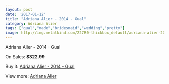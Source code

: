 ```yaml
---
layout: post
date: '2017-01-12'
title: "Adriana Alier - 2014 - Gual"
category: Adriana Alier
tags: ["gual","made","bridesmaid","wedding","pretty"]
image: http://img.metalkind.com/22780-thickbox_default/adriana-alier-2014-gual.jpg
---
```

Adriana Alier - 2014 - Gual

On Sales: **$322.99**
<a href="https://www.metalkind.com/en/adriana-alier/9700-adriana-alier-2014-gual.html"><amp-img layout="responsive" width="600" height="600" src="//img.metalkind.com/22780-thickbox_default/adriana-alier-2014-gual.jpg" alt="Adriana Alier - 2014 - Gual 0" /></a>
<a href="https://www.metalkind.com/en/adriana-alier/9700-adriana-alier-2014-gual.html"><amp-img layout="responsive" width="600" height="600" src="//img.metalkind.com/22782-thickbox_default/adriana-alier-2014-gual.jpg" alt="Adriana Alier - 2014 - Gual 1" /></a>

Buy it: [Adriana Alier - 2014 - Gual](https://www.metalkind.com/en/adriana-alier/9700-adriana-alier-2014-gual.html "Adriana Alier - 2014 - Gual")

View more: [Adriana Alier](https://www.metalkind.com/en/116-adriana-alier "Adriana Alier")